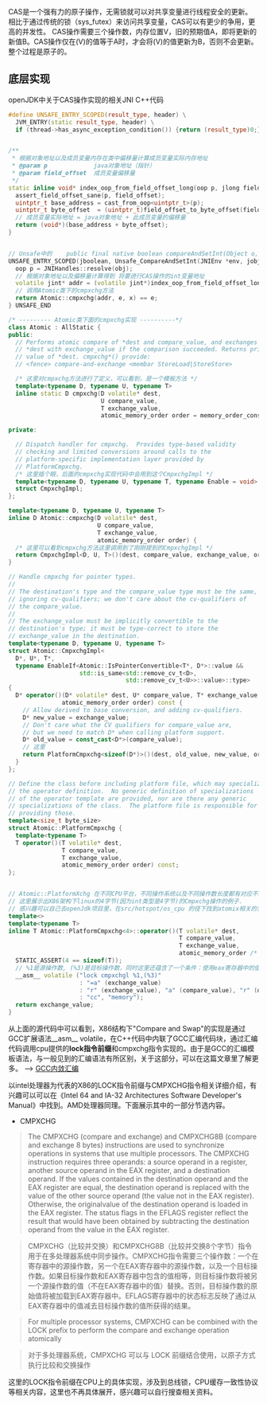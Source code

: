 

CAS是一个强有力的原子操作，无需锁就可以对共享变量进行线程安全的更新。相比于通过传统的锁（sys_futex）来访问共享变量，CAS可以有更少的争用，更高的并发性。
CAS操作需要三个操作数，内存位置V，旧的预期值A，即将更新的新值B。CAS操作仅在(V)的值等于A时，才会将(V)的值更新为B，否则不会更新。整个过程是原子的。


## 底层实现
openJDK中关于CAS操作实现的相关JNI C++代码
```c++
#define UNSAFE_ENTRY_SCOPED(result_type, header) \
  JVM_ENTRY(static result_type, header) \
  if (thread->has_async_exception_condition()) {return (result_type)0;}


/**
 * 根据对象地址以及成员变量内存在类中偏移量计算成员变量实际内存地址
 * @param p             java对象地址（指针）
 * @param field_offset  成员变量偏移量
 */
static inline void* index_oop_from_field_offset_long(oop p, jlong field_offset) {
  assert_field_offset_sane(p, field_offset);
  uintptr_t base_address = cast_from_oop<uintptr_t>(p);
  uintptr_t byte_offset  = (uintptr_t)field_offset_to_byte_offset(field_offset);
  // 成员变量实际地址 = java对象地址 + 此成员变量的偏移量
  return (void*)(base_address + byte_offset);
}


// Unsafe中的    public final native boolean compareAndSetInt(Object o, long offset, int expected, int x) 方法的入口
UNSAFE_ENTRY_SCOPED(jboolean, Unsafe_CompareAndSetInt(JNIEnv *env, jobject unsafe, jobject obj, jlong offset, jint e, jint x)) {
  oop p = JNIHandles::resolve(obj);
  // 根据对象地址以及偏移量计算得到 将要进行CAS操作的int变量地址
  volatile jint* addr = (volatile jint*)index_oop_from_field_offset_long(p, offset);
  // 调用Atomic类下的cmpxchg方法
  return Atomic::cmpxchg(addr, e, x) == e;
} UNSAFE_END

/* --------- Atomic类下面的cmpxchg实现 ----------*/
class Atomic : AllStatic {
public:
  // Performs atomic compare of *dest and compare_value, and exchanges
  // *dest with exchange_value if the comparison succeeded. Returns prior
  // value of *dest. cmpxchg*() provide:
  // <fence> compare-and-exchange <membar StoreLoad|StoreStore>

  /* 这里对cmpxchg方法进行了定义，可以看到，是一个模板方法 */
  template<typename D, typename U, typename T>
  inline static D cmpxchg(D volatile* dest,
                          U compare_value,
                          T exchange_value,
                          atomic_memory_order order = memory_order_conservative);

private:

  // Dispatch handler for cmpxchg.  Provides type-based validity
  // checking and limited conversions around calls to the
  // platform-specific implementation layer provided by
  // PlatformCmpxchg.
  /* 这里插个眼，后面的cmpxchg实现代码中会用到这个CmpxchgImpl */
  template<typename D, typename U, typename T, typename Enable = void>
  struct CmpxchgImpl;
};

template<typename D, typename U, typename T>
inline D Atomic::cmpxchg(D volatile* dest,
                         U compare_value,
                         T exchange_value,
                         atomic_memory_order order) {
  /* 这里可以看到cmpxchg方法这里调用到了刚刚提到的CmpxchgImpl */
  return CmpxchgImpl<D, U, T>()(dest, compare_value, exchange_value, order);
}

// Handle cmpxchg for pointer types.
//
// The destination's type and the compare_value type must be the same,
// ignoring cv-qualifiers; we don't care about the cv-qualifiers of
// the compare_value.
//
// The exchange_value must be implicitly convertible to the
// destination's type; it must be type-correct to store the
// exchange_value in the destination.
template<typename D, typename U, typename T>
struct Atomic::CmpxchgImpl<
  D*, U*, T*,
  typename EnableIf<Atomic::IsPointerConvertible<T*, D*>::value &&
                    std::is_same<std::remove_cv_t<D>,
                                 std::remove_cv_t<U>>::value>::type>
{
  D* operator()(D* volatile* dest, U* compare_value, T* exchange_value,
               atomic_memory_order order) const {
    // Allow derived to base conversion, and adding cv-qualifiers.
    D* new_value = exchange_value;
    // Don't care what the CV qualifiers for compare_value are,
    // but we need to match D* when calling platform support.
    D* old_value = const_cast<D*>(compare_value);
    // 这里
    return PlatformCmpxchg<sizeof(D*)>()(dest, old_value, new_value, order);
  }
};

// Define the class before including platform file, which may specialize
// the operator definition.  No generic definition of specializations
// of the operator template are provided, nor are there any generic
// specializations of the class.  The platform file is responsible for
// providing those.
template<size_t byte_size>
struct Atomic::PlatformCmpxchg {
  template<typename T>
  T operator()(T volatile* dest,
               T compare_value,
               T exchange_value,
               atomic_memory_order order) const;
};


// Atomic::PlatformXchg 在不同CPU平台，不同操作系统以及不同操作数长度都有对应不同的实现
// 这里展示出X86架构下linux的4字节(因为int类型是4字节)的Cmpxchg操作的例子.
// 感兴趣可以自己去openJdk项目里，在src/hotspot/os_cpu 的径下找到atomix相关的实现代码
template<>
template<typename T>
inline T Atomic::PlatformCmpxchg<4>::operator()(T volatile* dest,
                                                T compare_value,
                                                T exchange_value,
                                                atomic_memory_order /* order */) const {
  STATIC_ASSERT(4 == sizeof(T));
  // %1是源操作数, (%3)是目标操作数，同时这里还蕴含了一个条件：使用eax寄存器中的值作为另一个操作数。详见下文CMPXCHG指令介绍
  __asm__ volatile ("lock cmpxchgl %1,(%3)"
                    : "=a" (exchange_value)
                    : "r" (exchange_value), "a" (compare_value), "r" (dest)
                    : "cc", "memory");
  return exchange_value;
}
```
从上面的源代码中可以看到，X86结构下"Compare and Swap"的实现是通过GCC扩展语法__asm__ volatile，在C++代码中内联了GCC汇编代码块，通过汇编代码调用cpu提供的**lock指令前缀**和cmpxchg指令实现的。由于是GCC的汇编模板语法，与一般见到的汇编语法有所区别，关于这部分，可以在这篇文章里了解更多。 --> [GCC内敛汇编](https://www.jianshu.com/p/1782e14a0766)

以intel处理器为代表的X86的LOCK指令前缀与CMPXCHG指令相关详细介绍，有兴趣可以可以在《Intel 64 and IA-32 Architectures Software Developer's Manual》中找到。AMD处理器同理。下面展示其中的一部分节选内容。

- CMPXCHG

> The CMPXCHG (compare and exchange) and CMPXCHG8B (compare and exchange 8 bytes) instructions are used to synchronize operations in systems that use multiple processors. The CMPXCHG instruction requires three operands: a source operand in a register, another source operand in the EAX register, and a destination operand. If the values contained in the destination operand and the EAX register are equal, the destination operand is replaced with the value of the other source operand (the value not in the EAX register). Otherwise, the originalvalue of the destination operand is loaded in the EAX register. The status flags in the EFLAGS register reflect the result that would have been obtained by subtracting the destination operand from the value in the EAX register.

> CMPXCHG（比较并交换）和CMPXCHG8B（比较并交换8个字节）指令用于在多处理器系统中同步操作。CMPXCHG指令需要三个操作数：一个在寄存器中的源操作数，另一个在EAX寄存器中的源操作数，以及一个目标操作数。如果目标操作数和EAX寄存器中包含的值相等，则目标操作数将被另一个源操作数的值（不在EAX寄存器中的值）替换。否则，目标操作数的原始值将被加载到EAX寄存器中。EFLAGS寄存器中的状态标志反映了通过从EAX寄存器中的值减去目标操作数的值所获得的结果。

> For multiple processor systems, CMPXCHG can be combined with the LOCK prefix to perform the compare and exchange operation atomically

> 对于多处理器系统，CMPXCHG 可以与 LOCK 前缀结合使用，以原子方式执行比较和交换操作

这里的LOCK指令前缀在CPU上的具体实现，涉及到总线锁，CPU缓存一致性协议等相关内容，这里也不再具体展开，感兴趣可以自行搜查相关资料。
